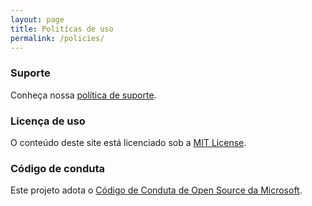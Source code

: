 ```yaml
---
layout: page
title: Politícas de uso
permalink: /policies/
---
```


### Suporte

Conheça nossa [política de suporte](../policies/support).

### Licença de uso

O conteúdo deste site está licenciado sob a [MIT License](../policies/license).

### Código de conduta

Este projeto adota o [Código de Conduta de Open Source da Microsoft](../policies/conductcode).
